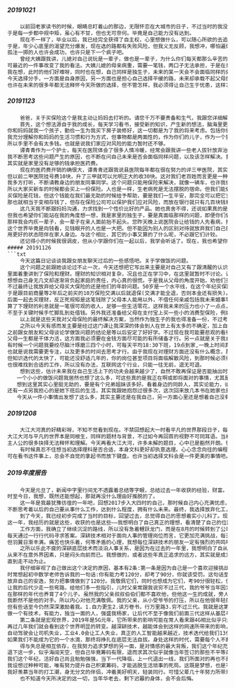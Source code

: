 ##### 20191021 
```txt
    以前回老家读书的时候，眼睛总盯着山的那边，无限怀恋在大城市的日子，不过当时的我没有选择，或者说，不会选择。
于是每一步都中规中矩，虽心有不甘，但也无可奈何。毕竟是自己能力没有达到。
    现在不一样了，毕业以后，我已经完全获得了自主权，心里想做什么，可以随心所欲的去追求。
于是，年少心底里的渴望充分爆发，现在选的路都有失败风险，但我义无反顾，我想冲，哪怕遍体鳞伤在所不惜。我追求的是自身能力的边界，只要还能接近它，就不愿停下脚步。
孤注一掷的人也许会成功，也许只是下一个疯子吧。
    曾经大姨跟我讲，儿媳对自己说玩是一辈子，做也是一辈子，为什么你们每天都那么辛苦的做呢。以前想想是这样的呀。
可最近的一件事改变了我的看法。大姨儿媳的母亲病重，需要一笔钱，两口子无法承担，于是在亲友群里广播，
我在想，此时的他们好难呀，同时也在想，自己同样是独生子，未来的某一天会不会面临同样的处境，我不希望因为今天贪玩一点，到最后却无法保证至亲们的生活。
今天选择分手，一方面是自身原因，另一方面也是担心自己选择平缓的路，未来却承载不起父母的颠簸。
也许在未来的很多年都无法释怀今天所做的选择，但不管怎样，我必须得让自己生于忧患，这样才能让至亲们生于安乐。
```
##### 20191123
```txt
    爸爸，关于买保险这个是我主动让妈妈去打听的。请您千万不要责备和生气，我跟您详细解释一遍，希望您耐心看完。 
    首先，这个想法源自于我的成长，每天学习看书，接受新的知识，产生新的想法，脑海里更加清晰的意识到我们的家庭条件，以及我的个人能力。
你和妈妈就我一个孩子，勤俭一生为我买下房子装修好，这一切都是为了我的将来考虑。包括你们现在省吃俭用更多的还是在考虑我的婚姻大事，而很少考虑自己。作为你的儿子，我内心真的很满足。
我充分理解你和妈妈的生活习惯和行为方式，但事物都是两面性的，作为你们的儿子，作为一个独生子，我清楚的明白自己肩上的责任。目前我的人生才刚有起色，未来可能还要考虑结婚，
所以手里不会有太多钱。也就是说我们家应对风险的能力暂时还不够。
    谭青青作为一个护士，每天在医院体会了很多人情冷暖，经常会跟我讲一些老人拔针放弃治疗回家，或者儿子儿媳不来看望老人的一些故事。这些问题听到是那样令人难过，
我不断思考这些问题产生的原因，也不断在问自己未来是否会面临同样问题，以及该怎样解决。我现在之所以想给你和妈妈买保险，就是因为我思考出了答案∶这些问题产生的原因很简单，
其实就是家里没有足够的钱承担医药费。
    现在的医药费开销的确很大，谭青青还跟我说县医院每年都在很在努力的评三甲医院，其实这个能不能评下来，医院还是那个医院，医生也还是那些医生，
但以前二甲医院挂号费10块，升了三甲就可以光明正大的收30块。这对我们老百姓而言更是一种负担。所以，不管我们站在什么样的位置，都必须要考虑生病的问题，对我而言尤其是您和妈妈的健康。
我多方打听，不断请教身边的朋友同事同学。这个问题只能用保险来解决，就像一辆车，也许我们是老司机，但还是不敢保证不会出事故。因为你不撞别人，别人却可能来撞你。
所以大家买新车的时候都会买上一份保险。人也是一样，生老病死是无法摆脱的宿命。但我们能做到的是尽量的把风险降低，不至于让自己在面临艰难问题的时候束手无策。
买保险是花钱，但这个钱能在我们最无助的时候给予帮助，要是我们一生平安，那完全可以把它当成送给菩萨的香火。更何况现在还有一些是可以在一切安好的情况下，最后返还本金。
那也就相当于变相存钱了，但存在保险公司可以保护我们应对风险，而放在银行就只有几百块钱利息。现在中国经济不好，银行的利息还在一点点降低，孰轻孰重，一目了然。
    这几天我不断跟妈妈沟通，力求找到一个性价比好的产品。她也真舍不得，还说如果真的是大病，那干脆放弃算了。我相信妈妈有那样坦荡的心态，
但我也希望你们能站在我的角度想一想，我是家里的独生子，要是真面临那样的问题，即便你们做得到，可是我怎么办，就眼看着什么也不做吗，失去你们我还剩下什么。
那样我会内疚一辈子，会一辈子在亲人面前抬不起头。您昨天晚上说医院会让给钱的人先看病，报销的人后看病，我相信有这种情况，
这个世界毕竟是向钱看，见钱眼开的人也是一大把。但不能因为别人的区别对待就放弃我们自己的权利，它有权利分先后，但它没权利不接受。我们治病是为了更好的生活下去，
用更好的状态陪伴在家人身边。与这个相比，其它的小事又算的了什么呢，不必跟它们计较。
    还记得小的时候我很调皮，但从小学跟你们在一起以后，我学会听话了。现在，我也希望你们现在能听一听我的这些想法，是真的深思熟虑以后才跟你们讲的。
##### 20191126
```txt
    今天这篇日记谈谈我跟女朋友聊天过后的一些感悟吧。关于学做饭的问题。
    这个问题之前跟她谈论过不止一次，今天还想把它写出来主要是对自己又有了跟清醒的认识。最近我在微信里面花10块钱参加了一个财富类的课程，
里面着重讲到了保险和理财。理财的知识相对复杂，况且也正在学习中，在这里就暂时不讨论。说说保险的问题，人生在世，世事无常，真的难以预料未来和意外谁先来，
想想自己身无几文却逐渐背负起家庭的责任，内心真的很慌。于是我从父母的角度开始，劝他们买保险，但这途中遇到父亲的阻力有些泄气。
不过最终让我放弃给父母买大保险的还是他们的年龄问题。50岁是一个水平线，在这个年纪买保险顶多是赔付保额，着实不划算。
于是跟目前商量等2年后之前买的10万保险交满以后就退保(交满才能全退，否则本金还有损失)。然后从2019年开始我每年给父母1万元，就当是买的保险钱。母亲拿到这笔钱再加上这10万，
后面一起去买理财，反正死规矩是这笔钱除了父母本人能用以外，不借任何亲戚包括我未来婚事等等。它们是父母的养老钱，也是关键时刻的救命钱，谁都无权使用。
算了下理财的利息就是一笔很可观的收人，足够一些生活零花，这样我未来的压力也小了一点点，另外最重要的是这种方式能保证父母身边始终有一笔救命钱，
不至于关键时候手忙脚乱到处借钱。另外我还准备给父母在支付宝上买一些小的消费型保险，例如相互宝，当然这些需要健康调查，目前正在考虑是否等给父母体检以后再买。
    以上就是这些天我对父母保险的最终解决方案，当然作为独生子的我也得准备一份，不过考虑到自己接下来要准备结婚，急需彩礼和婚礼钱，还是先等婚事搞定再和妻子一起买吧。
    之所以今天有感而发主要是经过这门课让我深深的体会到人在世上有太多的不确定，加上自己即将面对的家庭责任，着实让我现在很焦灼。
之前跟女朋友和父母谈论学做饭问题的结论是等以后安定了好好学。不过现在我可能要悲观的看待这一结论。主要原因有2个吧，上面讲的保险问题就是第一点，
父母一生都是干体力活，这方面我必须要在金钱方面尽可能的有所储备才行。另一点就是关于我自己的工作，每天的学习让我愈加清晰的认识到想要跳出现在舒适区追求更大舞台，更大层次的难度。
有时候一个问题我要绞尽脑汁琢磨三四个小时，可每天平均18:30下班，19点到家,一晚上时间真的很有限。可预料的是，随着我技术的不断精进，未来面对的问题只会更难更复杂，
也就是说我需要更专注，以及更多的时间去思考才行。由于我现在对理财方面还没有什么概念，那么未来我的主要收入来源还得指靠我的工作，可程序员的工作压力真的很大，呆在舒适区很容易，
但知识迭代的太快了，可能还没舒适几年的，你的岗位甚至项目将面临解散风险，到那时候必须得从头再来，如果自己的知识和能力没有跟着行业一起提升，哪怕把之前的工作倒背如流，
也很难找到合适的工作，所以没有办法，互联网这个行业，只能一往无前，退无可退。
    想到这些，估计未来我在自己生活上下的功夫会越来越少了，自然不敢再保证是否能抽出时间去专门学做饭，当然凡事不用太过悲观，基本的做饭流程我还是掌握的，只是太久没做。学习成本并不高，但就是要时间，时间啊，其实比我的工资更值钱。如果未来有那样的时间，我更希望把它用在子女的教育上，陪着它们做作业玩耍成长，还是希望力所能及的教给它们些技能吧。
   一个小小的做饭问题我居然也想了这么多，可这些真的是我正在啊或即将面对的事情，尤其是现在中国的经济受贸易战，香港影响，下行的压力巨大。本来说今年楼市还很有可能在"防住不炒"的国策，以及企业去库存的大环境下有所下降，可没想到才几个月时间，由于经济下行压力巨大，国家不得不重新依靠房地产支撑经济，但这也只能是缓兵之计，我们的症结在于除了房地产意外，没有能够支撑经济的支柱。可能你会想到制造业，但我们国家发展了40年，制造业是很不错，但80%都还处于最低端的产业，广东的低端产业今年已经倒闭很多了，只是新闻没让播出来，我在深圳是真真切切看到那些工业园区人走茶凉的景色。所以未来的这几年不会好，只会更难，在家庭，个人，以及整体环境都不理想的情况下，我有点恨铁不成钢的感觉，成长的太慢了啊，未来我如何面对这一系列的潜在危机呢?
   想到这里其实心里挺无助的，要是有个兄弟姐妹该多好。看着身边的同龄人，其实论能力，论成长速度我已经超越了很多同学朋友，但它们似乎过的比我还惬意。也许是追求不同吧没什么好比较的。有时候也会幻想着未来的另一半能替我分担一些，但以青青现在的状态来看令我很担心，她的工作确实很累，但平均每天要讲一次自己很累，我也很累。其实我给她的建议很简单，如果这份工作真的那么累，又那么苛刻时间和金钱，就早点换一个工作，至少没耽误自己的青春和梦想。不说工资比这个多，至少找个轻松些的，自己不排斥甚至喜欢的行业工作，时间和金钱总要占一样才是，否则天天喊累有什么用呢?我不担心她没有能力，但做事情更重要的是一种心态，以这样的心态我真担心以后她真离开医院了无法适应陌生的人和环境，以及压力。
还有一点另我担心的是她下班后的生活，其实我跟她抱怨过很多次，这次回来放几本书在她家也是出于这个顾虑，不是说一定让她习惯上看书，我是想引起她的思考，如果我强加给她一件并不喜欢的事情，她会不会多思考一下自己喜欢做什么，转而有所行动。可遗憾的是迄今为止除了听到她工作很累很忙，不想看以外，并没有听到她对自己未来的一些想法。也许她是真的踏踏实实想在医院做吧，可如果真踏踏实实做，为什么每天还要喊累呢，程序员的工作也很累，我其实也是个很懒的人，但至少我热爱这个，所以再累我也不讲出来，因为没必要而且也值得。这么想来她其实并不热爱护士这个行业，那如果抱着这样的心态强撑下去，工作该多么无趣和压力。而且换个角度来讲，我们未来的计划至少是成都，她迟早得放弃这么事业，如果不及早思变，人越成长是越不容易变的，慢慢地我们激情会消退，精力只会越来越少。拖到后面岂不是让自己更难。
   今天从一件小事情出发想了这么多，其实主要还是在我自己，另一方面心里还是想着自己没有精力做的事情她能帮我分担下，希望她以后可以不用再跟我计较这个问题，以及相似问题，我现在一门心思就想着怎样提升自己能赚更多钱，如果未来真的没有时间去学做法，希望她能够不辞辛劳的为我做做饭吧。更希望她的心态能够和我更近一些，居安思危，立足于当下，着手于未来。
```
##### 20191208
```txt
    大江大河真的好精彩呀，不知不觉看到现在。不禁回想起大一时看平凡的世界那段日子，每天茶饭不思的看啊看，脑袋想啊想。忍俊不禁的外表下是波涛汹涌的内心。
大江大河与平凡的世界本是同根生，同样的题材与背景，不过如今再回首的视野不可同耳语。当初看完的时候心情久久无法平复，一些片段到现在都还记忆尤新，限于阅历知识，
主人公的很多抉择无法释怀和理解。今天再看大江大河，许多未解的题目，心中已是豁然开朗。很开心自己的热情并没有随着年华的流逝而消退，更开心的是面对同样的题材，思想已更上一层楼。
    有时候真忍不住想当初选择理科是否合适，本身文科更好却执意选理。心心念念向往的编程工作虽已经附上正轨，蒸蒸日上。
可在看书这件事上，总会不自觉的拿起书而放下键盘。也许当初选择文科会是一件更美的事情吧。
```
##### 2019年度报告
```txt
    今天是元旦了，新闻中字里行间无不透露着总结等字眼，总结过去一年收获的经验，财富。突然想起当初上大学立的一个flag，要每年写一篇收获总结，结果总因为鸡毛蒜皮的小事耽搁。
时至今日，我想，既然还能想起，那就再没什么理由好推脱的了。
    这一年是我最犹豫彷徨的一年吧，回想2017步入大四时的自己，那时候自己内心充满忧虑，虽然在学校，或者说在应试教育的框架的得心应手，但胸中实无一策。
不断思考着以后的自己要从事什么工作，达到什么程度，拥有什么未来。最终，我选择放弃化工，放弃通信，拥抱IT，面向大数据。
    到了今天，我已经初步完成了当时的目标，回望过去，总觉得自己的思想着实小儿科了。现实远比想象中复杂。追求目标与理想是很简短的一句话，但这句话背后是无数挫折与无奈。
这一年，我经历的就是这些，收获的也是这些——我想明白了自己真正的理想，看清楚了自己的位置，明白了自己哪些能做到，哪些无法做到。也因此放弃了一些，争取着一些。
    工作方面，我确立了继续沉淀的路线，所以没有急着鲤跃龙门，而是在8月的时候转到了公司最大的一个项目——重庆市公安局大数据平台。在这个项目中，我如愿接触了更加底层的技术，
每天通过一行行代码寻求答案。深耕技术相对于面向人事的管理岗位而言，它更加充满挑战，每天都在接受自己无能为力的失败，也异常珍惜绞尽脑汁的成功，虽然头发日益稀少，
但羽翼日渐丰满。痛苦也快乐着，何等矛盾的心理，我想每位深耕技术的朋友一定有强烈的共鸣吧，甚至有时候觉得自己越来越沉默，越来越特立独行。
    之所以乐此不疲的深耕底层技术而淡泊人事关系，是因为在过去的一年里，我想明白了自从自己意识觉醒后所真正追求的事物。自己是一个很纯粹的人，在面对目标时，
从来不在意外界因素，只是闷头向前而已。我想做的，或者这些年真正追求的远方，其实就是成为一个专业技术人才，在自己喜欢领域不断深入，不断激发出自己的潜能，在技术的道路愈走愈远，
直到走不动为止。
    我仔细审视了自己做出这个决定的原因，基本有2条:第一条是因为自己是一个喜欢迎接挑战的人，深深沉醉于解决复杂问题所带来的成就感。
时常想起初中数学老师告诉我的一句话:你有能力考120分，却考了90分，你就该受罚。这句话至今仍深深触动着我，它让我明白，这个世界之所以美好，是因为有那么一部分人，
放弃自己的安逸，努力把事情做到了120分。我敬佩它们，同时也想成为它们，考90分很轻松，但也很无趣，我想向更优秀的人看齐，我想融入它们跟紧这个时代，一起创造更美好的世界。
让我的后代少走一些弯路，给他们多一些指引，儿时父亲常跟我说穷不过三代，我的爷爷当年因为性格孤僻不受家人待见，在那样的年代他几乎被净身出户，但他凭借着自己一身本领，
在那样的年代也养育了4个儿子。虽然我的父亲叔叔伯伯们都不喜欢他，但他这一生的成就，旁人难以企及，没有更大的发展，只是受当时的社会影响而已，我一度认为如果爷爷活在我们这个年代，
我断然不是他的对手。所以内心对他充满敬佩。我的父亲，从小受爷爷的打压，所以在他很年轻的时候就已经开始浪迹天涯，他这一生所走的路，我同样难以企及，他虽然严厉，
但有些话至今仍然深深激励着我。1.自力更生2.读万卷书，行万里路3.穷不过三代。我就是这第三代了，所以我要做的，或者我想做的，就是彻底摆脱泥腿子，彻底摆脱工薪阶层。
做一个有技术，有能力，独当一面的人，强盛我杨家，让后代不至于像我们前面三代这样从基层辛苦探索，他们应该站在更高的位置，面对更难的问题，承担更大的责任。
    第二条就是宏观世界，2019年是5G元年，它所带来的影响可能在常人看来跟4G相比似乎只是网速更快，但从通信的角度来讲，基数代的通信革新，对世界来讲是颠覆性的，
再过几年我们就会看到这个世界明显的转变。越深耕技术，越能体会到这样的网速所带来的影响，万物互联再也不是空想，当所有物体都连接以后，如今的大量工作岗位将不再需要太多人力，
自动驾驶会让司机失业，工业4.0会让工人失业，真正的人工智能越来越近，技术迭代给我们13亿华夏子孙所带来的影响是前所未有的。任何个人在时代洪流面前，都不值一提，
如果我们不能成为它的一个水滴，那终将挣扎在底层无法自拔。身处这样的时代，需要每个人不断进步。
    得与失总是相互依存，在我努力追求梦想的另一面，是对情感的最大背叛，我们这个年纪充满无奈，大学毕业22岁，在思考事业的同时，也在权衡爱情。有时候想想，
退下这一步，似乎海阔天空，但自己毕竟筹码有限，退而求其次似乎就像当年签订的那些不平等条约一样，一时安乐，饮鸩止渴，未来面对柴米油盐之时，难免囊中羞涩。
我们这个年纪，活好自己尚且勉勉强强，当下一代降临，上一代退出一线，我们所面对的再也不是什么梦想，而是一家人的生计。如果没有足够能力，谈何承担这份责任。
我设想过种种可能，唯有努力提升自己积累筹码，才能逃脱生活琐事的死局。这既是梦想，也是不得不争取的未来。但，爱情就变得极其昂贵，有的人得到了却不珍惜，我得到了却不得不放弃，
我好羡慕当年的打工潮，身无分文的伴侣，冲着美好明天，轻装同行。可惜父辈几十年努力所带来的差距，早已在冥冥中编织了我们一生的方向。
    也不知道今天所决定的这一切，当年华老去，剩下迟暮的身体，会不会后悔。
```